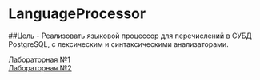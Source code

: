 # LanguageProcessor

##Цель - Реализовать языковой процессор для перечислений в СУБД PostgreSQL, с лексическим и синтаксическими анализаторами.

[Лабораторная №1]("")
<br/>
[Лабораторная №2]("")
